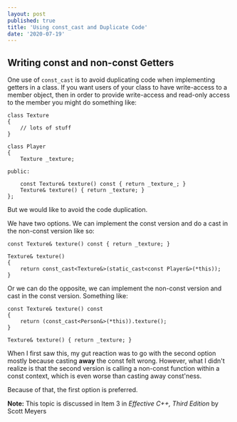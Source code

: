```yaml
---
layout: post
published: true
title: 'Using const_cast and Duplicate Code'
date: '2020-07-19'
---
```

## Writing const and non-const Getters

One use of `const_cast` is to avoid duplicating code when implementing getters in a class. If you want users of your class to have write-access to a member object, then in order to provide write-access and read-only access to the member you might do something like:

```
class Texture
{
    // lots of stuff
}

class Player
{
    Texture _texture;

public:
    
    const Texture& texture() const { return _texture_; }
    Texture& texture() { return _texture; }
};
```

But we would like to avoid the code duplication. 

We have two options. We can implement the const version and do a cast in the non-const version like so:


```
const Texture& texture() const { return _texture; }

Texture& texture() 
{
    return const_cast<Texture&>(static_cast<const Player&>(*this));
}
```

Or we can do the opposite, we can implement the non-const version and cast in the const version. Something like:

```
const Texture& texture() const
{ 
    return (const_cast<Person&>(*this)).texture();
}

Texture& texture() { return _texture; }
```

When I first saw this, my gut reaction was to go with the second option mostly because casting **away** the const felt wrong. However, what I didn't realize is that the second version is calling a non-const function within a const context, which is even worse than casting away const'ness.

Because of that, the first option is preferred.

**Note:** This topic is discussed in Item 3 in *Effective C++, Third Edition* by Scott Meyers